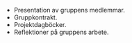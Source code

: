 - Presentation av gruppens medlemmar.
- Gruppkontrakt.
- Projektdagböcker.
- Reflektioner på gruppens arbete.
